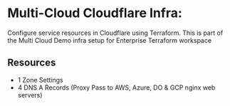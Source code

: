 # Multi-Cloud Cloudflare Infra:

Configure service resources in Cloudflare using Terraform. This is part of the Multi Cloud Demo infra setup for Enterprise Terraform workspace

## Resources

- 1 Zone Settings
- 4 DNS A Records (Proxy Pass to AWS, Azure, DO & GCP nginx web servers)
